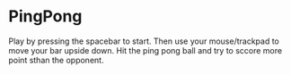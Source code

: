 # PingPong
Play by pressing the spacebar to start. Then use your mouse/trackpad to move your bar upside down. Hit the ping pong ball and try to sccore more point sthan the opponent.

